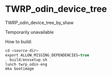 # TWRP_odin_device_tree
TWRP_odin_device_tree_by_shaw

Temporarily unavailable

How to build:
```c
cd <source-dir>
export ALLOW_MISSING_DEPENDENCIES=true
. build/envsetup.sh
lunch twrp_odin-eng
mka bootimage

